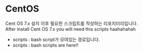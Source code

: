 # CentOS

Cent OS 7.x 설치 이후 필요한 스크립트를 작성하는 리포지터리입니다.<br>
After install Cent OS 7.x  you will need this scripts haahahahah


 - scripts : bash script가 모여있는 경로입니다.
 - scripts : bash scripts are here!!
